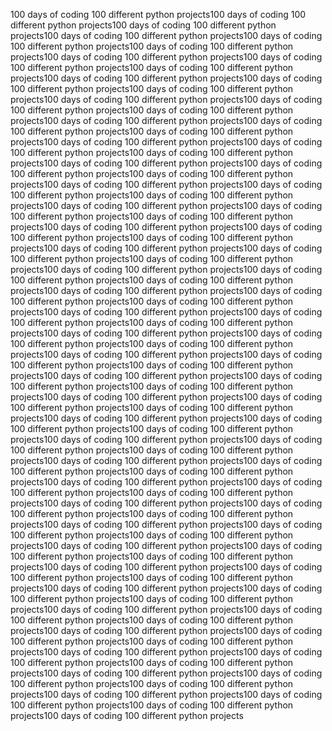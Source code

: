 100 days of coding 100 different python projects100 days of coding 100 different python projects100 days of coding 100 different python projects100 days of coding 100 different python projects100 days of coding 100 different python projects100 days of coding 100 different python projects100 days of coding 100 different python projects100 days of coding 100 different python projects100 days of coding 100 different python projects100 days of coding 100 different python projects100 days of coding 100 different python projects100 days of coding 100 different python projects100 days of coding 100 different python projects100 days of coding 100 different python projects100 days of coding 100 different python projects100 days of coding 100 different python projects100 days of coding 100 different python projects100 days of coding 100 different python projects100 days of coding 100 different python projects100 days of coding 100 different python projects100 days of coding 100 different python projects100 days of coding 100 different python projects100 days of coding 100 different python projects100 days of coding 100 different python projects100 days of coding 100 different python projects100 days of coding 100 different python projects100 days of coding 100 different python projects100 days of coding 100 different python projects100 days of coding 100 different python projects100 days of coding 100 different python projects100 days of coding 100 different python projects100 days of coding 100 different python projects100 days of coding 100 different python projects100 days of coding 100 different python projects100 days of coding 100 different python projects100 days of coding 100 different python projects100 days of coding 100 different python projects100 days of coding 100 different python projects100 days of coding 100 different python projects100 days of coding 100 different python projects100 days of coding 100 different python projects100 days of coding 100 different python projects100 days of coding 100 different python projects100 days of coding 100 different python projects100 days of coding 100 different python projects100 days of coding 100 different python projects100 days of coding 100 different python projects100 days of coding 100 different python projects100 days of coding 100 different python projects100 days of coding 100 different python projects100 days of coding 100 different python projects100 days of coding 100 different python projects100 days of coding 100 different python projects100 days of coding 100 different python projects100 days of coding 100 different python projects100 days of coding 100 different python projects100 days of coding 100 different python projects100 days of coding 100 different python projects100 days of coding 100 different python projects100 days of coding 100 different python projects100 days of coding 100 different python projects100 days of coding 100 different python projects100 days of coding 100 different python projects100 days of coding 100 different python projects100 days of coding 100 different python projects100 days of coding 100 different python projects100 days of coding 100 different python projects100 days of coding 100 different python projects100 days of coding 100 different python projects100 days of coding 100 different python projects100 days of coding 100 different python projects100 days of coding 100 different python projects100 days of coding 100 different python projects100 days of coding 100 different python projects100 days of coding 100 different python projects100 days of coding 100 different python projects100 days of coding 100 different python projects100 days of coding 100 different python projects100 days of coding 100 different python projects100 days of coding 100 different python projects100 days of coding 100 different python projects100 days of coding 100 different python projects100 days of coding 100 different python projects100 days of coding 100 different python projects100 days of coding 100 different python projects100 days of coding 100 different python projects100 days of coding 100 different python projects100 days of coding 100 different python projects100 days of coding 100 different python projects100 days of coding 100 different python projects100 days of coding 100 different python projects100 days of coding 100 different python projects100 days of coding 100 different python projects100 days of coding 100 different python projects100 days of coding 100 different python projects100 days of coding 100 different python projects100 days of coding 100 different python projects100 days of coding 100 different python projects100 days of coding 100 different python projects100 days of coding 100 different python projects
